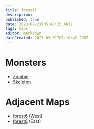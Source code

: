 ```yaml
---
title: forest7
description: 
published: true
date: 2023-08-21T05:48:15.681Z
tags: maps
editor: markdown
dateCreated: 2023-03-01T01:18:42.276Z
---
```


# Monsters
 * [Zombie](/monsters/zombie)
 * [Skeleton](/monsters/skeleton)

# Adjacent Maps
 * [forest6](/maps/forest6) (West)
 * [forest8](/maps/forest8) (East)
